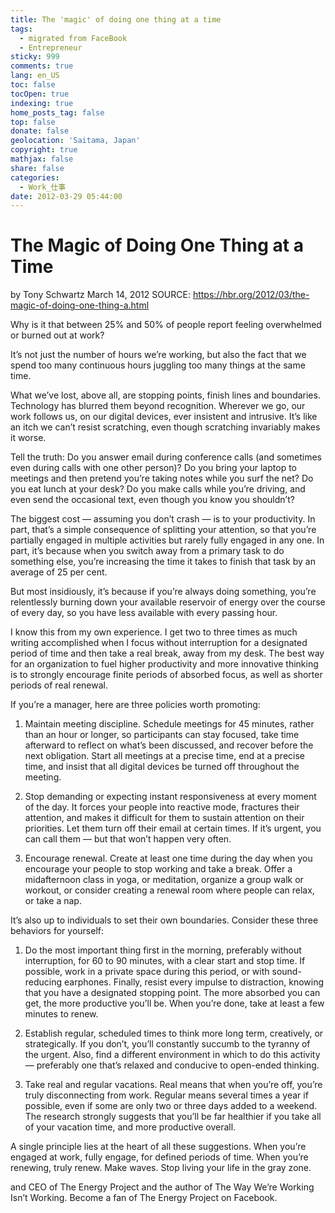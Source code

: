 ```yaml
---
title: The 'magic' of doing one thing at a time
tags:
  - migrated from FaceBook
  - Entrepreneur
sticky: 999
comments: true
lang: en_US
toc: false
tocOpen: true
indexing: true
home_posts_tag: false
top: false
donate: false
geolocation: 'Saitama, Japan'
copyright: true
mathjax: false
share: false
categories:
  - Work_仕事
date: 2012-03-29 05:44:00
---
```

# The Magic of Doing One Thing at a Time
by Tony Schwartz
March 14, 2012
SOURCE: https://hbr.org/2012/03/the-magic-of-doing-one-thing-a.html





Why is it that between 25% and 50% of people report feeling overwhelmed or burned out at work?

It’s not just the number of hours we’re working, but also the fact that we spend too many continuous hours juggling too many things at the same time.

What we’ve lost, above all, are stopping points, finish lines and boundaries. Technology has blurred them beyond recognition. Wherever we go, our work follows us, on our digital devices, ever insistent and intrusive. It’s like an itch we can’t resist scratching, even though scratching invariably makes it worse.

Tell the truth: Do you answer email during conference calls (and sometimes even during calls with one other person)? Do you bring your laptop to meetings and then pretend you’re taking notes while you surf the net? Do you eat lunch at your desk? Do you make calls while you’re driving, and even send the occasional text, even though you know you shouldn’t?

The biggest cost — assuming you don’t crash — is to your productivity. In part, that’s a simple consequence of splitting your attention, so that you’re partially engaged in multiple activities but rarely fully engaged in any one. In part, it’s because when you switch away from a primary task to do something else, you’re increasing the time it takes to finish that task by an average of 25 per cent.

But most insidiously, it’s because if you’re always doing something, you’re relentlessly burning down your available reservoir of energy over the course of every day, so you have less available with every passing hour.

I know this from my own experience. I get two to three times as much writing accomplished when I focus without interruption for a designated period of time and then take a real break, away from my desk. The best way for an organization to fuel higher productivity and more innovative thinking is to strongly encourage finite periods of absorbed focus, as well as shorter periods of real renewal.

If you’re a manager, here are three policies worth promoting:

1. Maintain meeting discipline. Schedule meetings for 45 minutes, rather than an hour or longer, so participants can stay focused, take time afterward to reflect on what’s been discussed, and recover before the next obligation. Start all meetings at a precise time, end at a precise time, and insist that all digital devices be turned off throughout the meeting.

2. Stop demanding or expecting instant responsiveness at every moment of the day. It forces your people into reactive mode, fractures their attention, and makes it difficult for them to sustain attention on their priorities. Let them turn off their email at certain times. If it’s urgent, you can call them — but that won’t happen very often.

3. Encourage renewal. Create at least one time during the day when you encourage your people to stop working and take a break. Offer a midafternoon class in yoga, or meditation, organize a group walk or workout, or consider creating a renewal room where people can relax, or take a nap.

It’s also up to individuals to set their own boundaries. Consider these three behaviors for yourself:

1. Do the most important thing first in the morning, preferably without interruption, for 60 to 90 minutes, with a clear start and stop time. If possible, work in a private space during this period, or with sound-reducing earphones. Finally, resist every impulse to distraction, knowing that you have a designated stopping point. The more absorbed you can get, the more productive you’ll be. When you’re done, take at least a few minutes to renew.

2. Establish regular, scheduled times to think more long term, creatively, or strategically. If you don’t, you’ll constantly succumb to the tyranny of the urgent. Also, find a different environment in which to do this activity — preferably one that’s relaxed and conducive to open-ended thinking.

3. Take real and regular vacations. Real means that when you’re off, you’re truly disconnecting from work. Regular means several times a year if possible, even if some are only two or three days added to a weekend. The research strongly suggests that you’ll be far healthier if you take all of your vacation time, and more productive overall.

A single principle lies at the heart of all these suggestions. When you’re engaged at work, fully engage, for defined periods of time. When you’re renewing, truly renew. Make waves. Stop living your life in the gray zone.

and CEO of The Energy Project and the author of The Way We’re Working Isn’t Working. Become a fan of The Energy Project on Facebook.